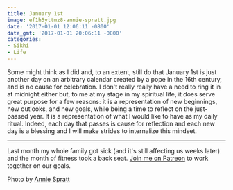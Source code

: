 ```yaml
---
title: January 1st
image: ef1h5yttmz8-annie-spratt.jpg
date: '2017-01-01 12:06:11 -0800'
date_gmt: '2017-01-01 20:06:11 -0800'
categories:
- Sikhi
- Life
---
```

<p>Some might think as I did and, to an extent, still do that January 1st is just another day on an arbitrary calendar created by a pope in the 16th century, and is no cause for celebration. I don't really really have a need to ring it in at midnight either but, to me at my stage in my spiritual life, it does serve great purpose for a few reasons: it is a representation of new beginnings, new outlooks, and new goals, while being a time to reflect on the just-passed year. It is a representation of what I would like to have as my daily ritual. Indeed, each day that passes is cause for reflection and each new day is a blessing and I will make strides to internalize this mindset.</p>
<hr />
<p>Last month my whole family got sick (and it's still affecting us weeks later) and the month of fitness took a back seat. <a href="https://www.patreon.com/vegansikhgeek" target="_blank">Join me on Patreon</a> to work together on our goals.</p>
<p>Photo by <a href="https://unsplash.com/photos/Ef1H5YTTmZ8" target="_blank">Annie Spratt</a></p>

